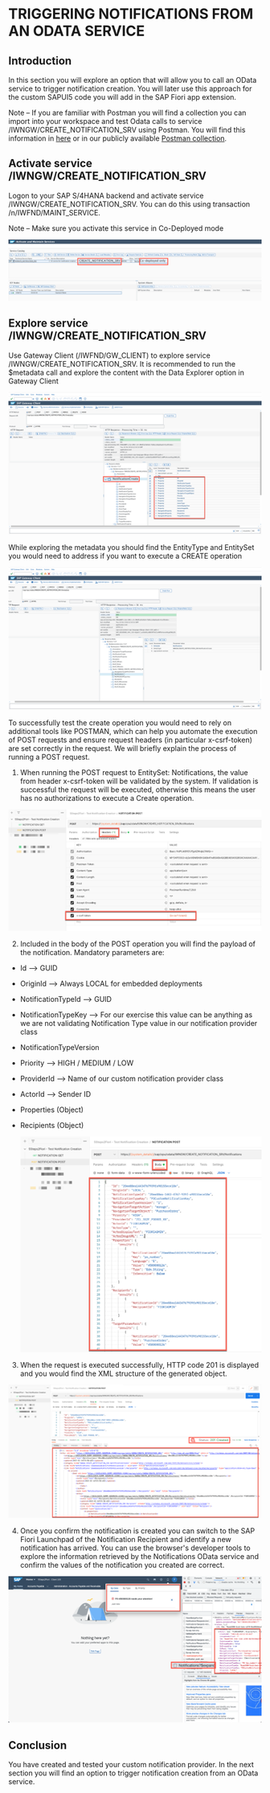 # TRIGGERING NOTIFICATIONS FROM AN ODATA SERVICE

## Introduction
In this section you will explore an option that will allow you to call an OData service to trigger notification creation.  You will later use this approach for the custom SAPUI5 code you will add in the SAP Fiori app extension.

Note – If you are familiar with Postman you will find a collection you can import into your workspace and test Odata calls to service /IWNGW/CREATE_NOTIFICATION_SRV using Postman. You will find this information in [here](sources/Postman) or in our publicly available [Postman collection](https://documenter.getpostman.com/view/15167722/UVkiRxWt).

## Activate service /IWNGW/CREATE_NOTIFICATION_SRV
Logon to your SAP S/4HANA backend and activate service /IWNGW/CREATE_NOTIFICATION_SRV. You can do this using transaction /n/IWFND/MAINT_SERVICE.

Note – Make sure you activate this service in Co-Deployed mode

  ![Activate Service](images/activate_service.png)

## Explore service /IWNGW/CREATE_NOTIFICATION_SRV
Use Gateway Client (/IWFND/GW_CLIENT) to explore service /IWNGW/CREATE_NOTIFICATION_SRV. It is recommended to run the $metadata call and explore the content with the Data Explorer option in Gateway Client

  ![Activate Service](images/explore_metadata.png)

While exploring the metadata you should find the EntityType and EntitySet you would need to address if you want to execute a CREATE operation

  ![Entities](images/identify_entity.png)

To successfully test the create operation you would need to rely on additional tools like POSTMAN, which can help you automate the execution of POST requests and ensure request headers (in particular x-csrf-token) are set correctly in the request. We will briefly explain the process of running a POST request.

1. When running the POST request to EntitySet: Notifications, the value from header x-csrf-token will be validated by the system. If validation is successful the request will be executed, otherwise this means the user has no authorizations to execute a Create operation.

  ![Headers](images/post_tokenavailable.png)

2.	Included in the body of the POST operation you will find the payload of the notification. Mandatory parameters are:

- Id --> GUID
- OriginId --> Always LOCAL for embedded deployments
- NotificationTypeId --> GUID
- NotificationTypeKey --> For our exercise this value can be anything as we are not validating Notification Type value in our notification provider class
- NotificationTypeVersion
- Priority --> HIGH / MEDIUM / LOW
- ProviderId --> Name of our custom notification provider class
- ActorId --> Sender ID
- Properties (Object)
- Recipients (Object)

  ![Body](images/post_body.png)

3. When the request is executed successfully, HTTP code 201 is displayed and you would find the XML structure of the generated object.

  ![Success](images/post_notificationcreated.png)

4. Once you confirm the notification is created you can switch to the SAP Fiori Launchpad of the Notification Recipient and identify a new notification has arrived. You can use the browser's developer tools to explore the information retrieved by the Notifications OData service and confirm the values of the notification you created are correct.

  ![Result](images/web_request_resultinflp.png)

## Conclusion
You have created and tested your custom notification provider. In the next section you will find an option to trigger notification creation from an OData service.
